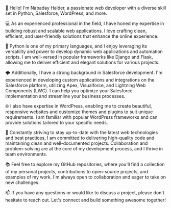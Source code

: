 👋 Hello! I'm Nabaday Halder, a passionate web developer with a diverse skill set in Python, Salesforce, WordPress, and more. 

💻 As an experienced professional in the field, I have honed my expertise in building robust and scalable web applications. I love crafting clean, efficient, and user-friendly solutions that enhance the online experience.

🐍 Python is one of my primary languages, and I enjoy leveraging its versatility and power to develop dynamic web applications and automation scripts. I am well-versed in popular frameworks like Django and Flask, allowing me to deliver efficient and elegant solutions for various projects.

🌩️ Additionally, I have a strong background in Salesforce development. I'm experienced in developing custom applications and integrations on the Salesforce platform, utilizing Apex, Visualforce, and Lightning Web Components (LWC). I can help you optimize your Salesforce implementation and streamline your business processes.

🌐 I also have expertise in WordPress, enabling me to create beautiful, responsive websites and customize themes and plugins to suit unique requirements. I am familiar with popular WordPress frameworks and can provide solutions tailored to your specific needs.

🚀 Constantly striving to stay up-to-date with the latest web technologies and best practices, I am committed to delivering high-quality code and maintaining clean and well-documented projects. Collaboration and problem-solving are at the core of my development process, and I thrive in team environments.

📚 Feel free to explore my GitHub repositories, where you'll find a collection of my personal projects, contributions to open-source projects, and examples of my work. I'm always open to collaboration and eager to take on new challenges.

📫 If you have any questions or would like to discuss a project, please don't hesitate to reach out. Let's connect and build something awesome together!

